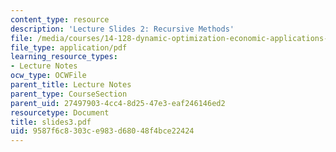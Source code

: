 ```yaml
---
content_type: resource
description: 'Lecture Slides 2: Recursive Methods'
file: /media/courses/14-128-dynamic-optimization-economic-applications-recursive-methods-spring-2003/9587f6c8303ce983d68048f4bce22424_slides3.pdf
file_type: application/pdf
learning_resource_types:
- Lecture Notes
ocw_type: OCWFile
parent_title: Lecture Notes
parent_type: CourseSection
parent_uid: 27497903-4cc4-8d25-47e3-eaf246146ed2
resourcetype: Document
title: slides3.pdf
uid: 9587f6c8-303c-e983-d680-48f4bce22424
---
```

